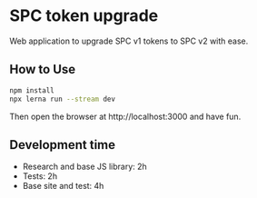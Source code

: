 # SPC token upgrade

Web application to upgrade SPC v1 tokens to SPC v2 with ease.

## How to Use

```sh
npm install
npx lerna run --stream dev
```

Then open the browser at http://localhost:3000 and have fun.

## Development time

- Research and base JS library: 2h
- Tests: 2h
- Base site and test: 4h
